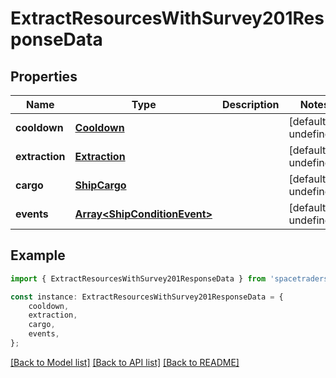 # ExtractResourcesWithSurvey201ResponseData


## Properties

Name | Type | Description | Notes
------------ | ------------- | ------------- | -------------
**cooldown** | [**Cooldown**](Cooldown.md) |  | [default to undefined]
**extraction** | [**Extraction**](Extraction.md) |  | [default to undefined]
**cargo** | [**ShipCargo**](ShipCargo.md) |  | [default to undefined]
**events** | [**Array&lt;ShipConditionEvent&gt;**](ShipConditionEvent.md) |  | [default to undefined]

## Example

```typescript
import { ExtractResourcesWithSurvey201ResponseData } from 'spacetraders-sdk';

const instance: ExtractResourcesWithSurvey201ResponseData = {
    cooldown,
    extraction,
    cargo,
    events,
};
```

[[Back to Model list]](../README.md#documentation-for-models) [[Back to API list]](../README.md#documentation-for-api-endpoints) [[Back to README]](../README.md)
